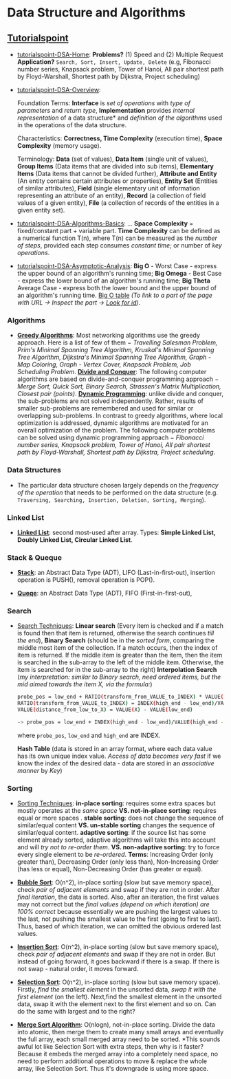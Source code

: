 # Data Structure and Algorithms

## [Tutorialspoint](https://www.tutorialspoint.com/data_structures_algorithms/index.htm)

* [tutorialspoint-DSA-Home](https://www.tutorialspoint.com/data_structures_algorithms/index.htm): **Problems?** (1) Speed and (2) Multiple Request **Application?** `Search, Sort, Insert, Update, Delete` (e.g, Fibonacci number series, Knapsack problem, Tower of Hanoi, All pair shortest path by Floyd-Warshall, Shortest path by Dijkstra, Project scheduling)
* [tutorialspoint-DSA-Overview](https://www.tutorialspoint.com/data_structures_algorithms/data_structure_overview.htm):

  Foundation Terms: **Interface** is *set of operations* with *type of parameters* and *return type*, **Implementation** provides *internal representation* of a data structure* and *definition of the algorithms* used in the operations of the data structure.
  
  Characteristics: **Correctness, Time Complexity** (execution time), **Space Complexity** (memory usage).
  
  Terminology: **Data** (set of values), **Data Item** (single unit of values), **Group Items** (Data items that are divided into sub items), **Elementary Items** (Data items that cannot be divided further), **Attribute and Entity** (An entity contains certain attributes or properties), **Entity Set** (Entities of similar attributes), **Field** (single elementary unit of information representing an attribute of an entity), **Record** (a collection of field values of a given entity), **File** (a collection of records of the entities in a given entity set). 

* [tutorialspoint-DSA-Algorithms-Basics](https://www.tutorialspoint.com/data_structures_algorithms/algorithms_basics.htm): ... **Space Complexity** = fixed/constant part + variable part. **Time Complexity**  can be defined as a numerical function T(n), where T(n) can be measured as the *number of steps*, provided each step consumes *constant time*; or number of *key operations*.

* [tutorialspoint-DSA-Asymptotic-Analysis](https://www.tutorialspoint.com/data_structures_algorithms/asymptotic_analysis.htm): **Big O** - Worst Case - express the upper bound of an algorithm's running time; **Big Omega** - Best Case -  express the lower bound of an algorithm's running time; **Big Theta** Average Case - express both the lower bound and the upper bound of an algorithm's running time. [Big O table](https://www.tutorialspoint.com/data_structures_algorithms/asymptotic_analysis.htm#_adr_abp_container_7) *(To link to a part of the page with URL -> Inspect the part -> [Look for id](https://stackoverflow.com/questions/2835140/how-do-i-link-to-part-of-a-page-hash))*.

### Algorithms

* [**Greedy Algorithms**](https://www.tutorialspoint.com/data_structures_algorithms/greedy_algorithms.htm): Most networking algorithms use the greedy approach. Here is a list of few of them − *Travelling Salesman Problem, Prim's Minimal Spanning Tree Algorithm, Kruskal's Minimal Spanning Tree Algorithm, Dijkstra's Minimal Spanning Tree Algorithm, Graph - Map Coloring, Graph - Vertex Cover, Knapsack Problem, Job Scheduling Problem*. [**Divide and Conquer**](https://www.tutorialspoint.com/data_structures_algorithms/divide_and_conquer.htm): The following computer algorithms are based on divide-and-conquer programming approach − *Merge Sort, Quick Sort, Binary Search, Strassen's Matrix Multiplication, Closest pair (points)*. [**Dynamic Programming**](https://www.tutorialspoint.com/data_structures_algorithms/dynamic_programming.htm): unlike divide and conquer, the sub-problems are not solved independently. Rather, results of smaller sub-problems are remembered and used for similar or overlapping sub-problems. In contrast to greedy algorithms, where local optimization is addressed, dynamic algorithms are motivated for an overall optimization of the problem. The following computer problems can be solved using dynamic programming approach − *Fibonacci number series, Knapsack problem, Tower of Hanoi, All pair shortest path by Floyd-Warshall, Shortest path by Dijkstra, Project scheduling*.

### Data Structures
* The particular data structure chosen largely depends on the *frequency of the operation* that needs to be performed on the data structure (e.g. `Traversing, Searching, Insertion, Deletion, Sorting, Merging`). 

### Linked List

* [**Linked List**](https://www.tutorialspoint.com/data_structures_algorithms/linked_list_algorithms.htm): second most-used after array. Types: **Simple Linked List, Doubly Linked List, Circular Linked List**.

### Stack & Queque
* [**Stack**](https://www.tutorialspoint.com/data_structures_algorithms/stack_algorithm.htm): an Abstract Data Type (ADT), LIFO (Last-in-first-out), insertion operation is PUSH(), removal operation is POP().

* [**Queqe**](https://www.tutorialspoint.com/data_structures_algorithms/dsa_queue.htm): an Abstract Data Type (ADT), FIFO (First-in-first-out), 

### Search
* [Search Techniques](https://www.tutorialspoint.com/data_structures_algorithms/linear_search_algorithm.htm): **Linear search** (Every item is checked and if a match is found then that item is returned, otherwise the search continues *till the end*), **Binary Search** (should be in the *sorted form*, comparing the middle most item of the collection. If a match occurs, then the index of item is returned. If the middle item is greater than the item, then the item is searched in the sub-array to the left of the middle item. Otherwise, the item is searched for in the sub-array to the right) **Interpolation Search** (*my interpretation: similar to Binary search, need ordered items, but the mid aimed towards the item X, via the formula:*)

  ```sh
  probe_pos = low_end + RATIO(transform_from_VALUE_to_INDEX) * VALUE(distance_from_low_to_X) 
  RATIO(transform_from_VALUE_to_INDEX) = INDEX(high_end - low_end)/VALUE(high_end - low_end)
  VALUE(distance_from_low_to_X) = VALUE(X) - VALUE(low_end)
  
  -> probe_pos = low_end + INDEX(high_end - low_end)/VALUE(high_end - low_end) * (VALUE(X) - VALUE(low_end))
  ```
  where `probe_pos`, `low_end` and `high_end` are INDEX.
  
  **Hash Table** (data is stored in an array format, where each data value has its own unique index value. *Access of data becomes very fast* if we know the index of the desired data - data are stored in an *associative manner* by *Key*)

### Sorting

* [Sorting Techniques](https://www.tutorialspoint.com/data_structures_algorithms/sorting_algorithms.htm): **in-place sorting**: requires some extra spaces but mostly operates at the *same space* **VS. not-in-place sorting**: requires equal or more spaces . **stable sorting**: does not change the sequence of similar/equal content **VS. un-stable sorting** changes the sequence of similar/equal content. **adaptive sorting**: if the source list has some element already sorted, adaptive algorithms will take this into account and will *try not to re-order them*. **VS. non-adaptive sorting**: try to force every single element to be *re-ordered*. **Terms**: Increasing Order (only greater than), Decreasing Order (only less than), Non-Increasing Order (has less or equal), Non-Decreasing Order (has greater or equal).
  
* [**Bubble Sort**](https://www.tutorialspoint.com/data_structures_algorithms/bubble_sort_algorithm.htm): O(n^2), in-place sorting (slow but save memory space), check *pair of adjacent elements* and swap if they are not in order. After *final iteration*, the data is sorted. Also, after an iteration, the first values may not correct but the *final values (depend on which iteration) are 100% correct* because essentially we are pushing the largest values to the last, not pushing the smallest value to the first (going to first to last). Thus, based of which iteration, we can omitted the obvious ordered last values.

* [**Insertion Sort**](https://www.tutorialspoint.com/data_structures_algorithms/insertion_sort_algorithm.htm): O(n^2), in-place sorting (slow but save memory space),  check *pair of adjacent elements* and swap if they are not in order. But instead of going forward, it goes backward if there is a swap. If there is not swap - natural order, it moves forward. 

* [**Selection Sort**](https://www.tutorialspoint.com/data_structures_algorithms/selection_sort_algorithm.htm):  O(n^2), in-place sorting (slow but save memory space). Firstly, *find the smallest element* in the unsorted data, *swap it with the first element* (on the left). Next,find the smallest element in the unsorted data, swap it with the element next to the first element and so on. Can do the same with largest and to the right?

* [**Merge Sort Algorithm**](https://www.tutorialspoint.com/data_structures_algorithms/merge_sort_algorithm.htm): O(nlogn), not-in-place sorting. Divide the data into atomic, then merge them to create many small arrays and eventually the full array, each small merged array need to be sorted. *This sounds awful lot like Selection Sort with extra steps, then why is it faster? Because it embeds the merged array into a completely need space, no need to perform additional operations to move & replace the whole array, like Selection Sort. Thus it's downgrade is using more space.
